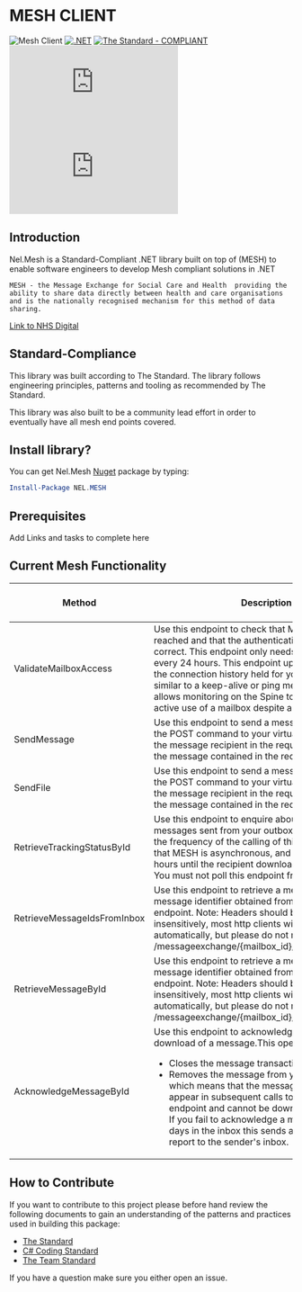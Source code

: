 # MESH CLIENT

![Mesh Client](https://raw.githubusercontent.com/NHSISL/MeshClient/main/Resources/MeshBannerNarrow.png)
[![.NET](https://github.com/NHSISL/MeshClient/actions/workflows/dotnet.yml/badge.svg)](https://github.com/NHSISL/MeshClient/actions/workflows/dotnet.yml)
[![The Standard - COMPLIANT](https://img.shields.io/badge/The_Standard-COMPLIANT-2ea44f)](https://github.com/hassanhabib/The-Standard)
[![Nuget](https://img.shields.io/nuget/v/NEL.MESH?logo=nuget)](https://www.nuget.org/packages/NEL.MESH)
![Nuget](https://img.shields.io/nuget/dt/NEL.MESH?color=blue&label=Downloads)

## Introduction
Nel.Mesh is a Standard-Compliant .NET library built on top of (MESH) to enable software engineers to develop Mesh compliant solutions in .NET
```MESH
MESH - the Message Exchange for Social Care and Health  providing the ability to share data directly between health and care organisations and is the nationally recognised mechanism for this method of data sharing.
```
[Link to NHS Digital](https://digital.nhs.uk/services/message-exchange-for-social-care-and-health-mesh)

## Standard-Compliance
This library was built according to The Standard. The library follows engineering principles, patterns and tooling as recommended by The Standard.

This library was also built to be a community lead effort in order to eventually have all mesh end points covered.

## Install library?

You can get Nel.Mesh [Nuget](https://www.nuget.org/packages/NEL.MESH/) package by typing:
```powershell
Install-Package NEL.MESH
```
## Prerequisites

Add Links and tasks to complete here


## Current Mesh Functionality

|   Method                      | Description   | Links to NHS Digital Mesh Documentation |
| --------                      | -----------   | --------------------------- |
| ValidateMailboxAccess         | Use this endpoint to check that MESH can be reached and that the authentication you are using is correct. This endpoint only needs to be called once every 24 hours. This endpoint updates the details of the connection history held for your mailbox and is similar to a keep-alive or ping message, in that it allows monitoring on the Spine to be aware of the active use of a mailbox despite a lack of traffic.| [Validate](https://digital.nhs.uk/developer/api-catalogue/message-exchange-for-social-care-and-health-api#post-/messageexchange/-mailbox_id-)|
| SendMessage                   | Use this endpoint to send a message via MESH. Use the POST command to your virtual outbox. Specify the message recipient in the request headers, with the message contained in the request body.|[Send Message (String)](https://digital.nhs.uk/developer/api-catalogue/message-exchange-for-social-care-and-health-api#post-/messageexchange/-mailbox_id-/outbox)|
| SendFile                      | Use this endpoint to send a message via MESH. Use the POST command to your virtual outbox. Specify the message recipient in the request headers, with the message contained in the request body.|[Send File (Byte)](https://digital.nhs.uk/developer/api-catalogue/message-exchange-for-social-care-and-health-api#post-/messageexchange/-mailbox_id-/outbox)|
| RetrieveTrackingStatusById    | Use this endpoint to enquire about the status of messages sent from your outbox. When determining the frequency of the calling of this endpoint consider that MESH is asynchronous, and it might be some hours until the recipient downloads your message. You must not poll this endpoint frequently.|   [Track By Id](https://digital.nhs.uk/developer/api-catalogue/message-exchange-for-social-care-and-health-api#get-/messageexchange/-mailbox_id-/outbox/tracking)                |
| RetrieveMessageIdsFromInbox   | Use this endpoint to retrieve a message based on the message identifier obtained from the 'Check Inbox' endpoint. Note: Headers should be treated case insensitively, most http clients will do this for you automatically, but please do not rely on explicit case. /messageexchange/{mailbox_id}/ | [Get Messages](https://digital.nhs.uk/developer/api-catalogue/message-exchange-for-social-care-and-health-api#get-/messageexchange/-mailbox_id-/inbox/-message_id-)|
| RetrieveMessageById           | Use this endpoint to retrieve a message based on the message identifier obtained from the 'Check Inbox' endpoint. Note: Headers should be treated case insensitively, most http clients will do this for you automatically, but please do not rely on explicit case. /messageexchange/{mailbox_id}/inbox/{message_id} | [Get Message By Id](https://digital.nhs.uk/developer/api-catalogue/message-exchange-for-social-care-and-health-api#get-/messageexchange/-mailbox_id-/inbox/-message_id-)|
| AcknowledgeMessageById| Use this endpoint to acknowledge the successful download of a message.This operation: <ul><li>Closes the message transaction on Spine.</li><li>Removes the message from your mailbox inbox, which means that the message_id does not appear in subsequent calls to the 'Check inbox' endpoint and cannot be downloaded again Note: If you fail to acknowledge a message after five days in the inbox this sends a non-delivery report to the sender's inbox.</li></ul> | [Acknowledge](https://digital.nhs.uk/developer/api-catalogue/message-exchange-for-social-care-and-health-api#put-/messageexchange/-mailbox_id-/inbox/-message_id-/status/acknowledged)



## How to Contribute
If you want to contribute to this project please before hand review the following documents to gain an understanding of the patterns and practices used in building this package:
- [The Standard](https://github.com/hassanhabib/The-Standard)
- [C# Coding Standard](https://github.com/hassanhabib/CSharpCodingStandard)
- [The Team Standard](https://github.com/hassanhabib/The-Standard-Team)

If you have a question make sure you either open an issue.